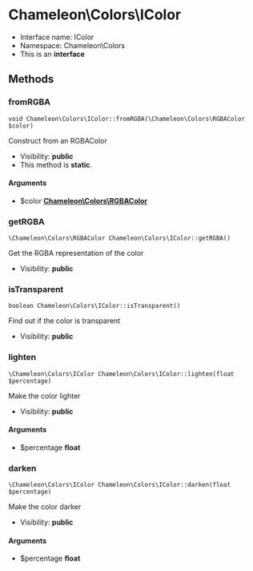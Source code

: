Chameleon\Colors\IColor
===============






* Interface name: IColor
* Namespace: Chameleon\Colors
* This is an **interface**






Methods
-------


### fromRGBA

    void Chameleon\Colors\IColor::fromRGBA(\Chameleon\Colors\RGBAColor $color)

Construct from an RGBAColor



* Visibility: **public**
* This method is **static**.


#### Arguments
* $color **[Chameleon\Colors\RGBAColor](Chameleon-Colors-RGBAColor.md)**



### getRGBA

    \Chameleon\Colors\RGBAColor Chameleon\Colors\IColor::getRGBA()

Get the RGBA representation of the color



* Visibility: **public**




### isTransparent

    boolean Chameleon\Colors\IColor::isTransparent()

Find out if the color is transparent



* Visibility: **public**




### lighten

    \Chameleon\Colors\IColor Chameleon\Colors\IColor::lighten(float $percentage)

Make the color lighter



* Visibility: **public**


#### Arguments
* $percentage **float**



### darken

    \Chameleon\Colors\IColor Chameleon\Colors\IColor::darken(float $percentage)

Make the color darker



* Visibility: **public**


#### Arguments
* $percentage **float**


